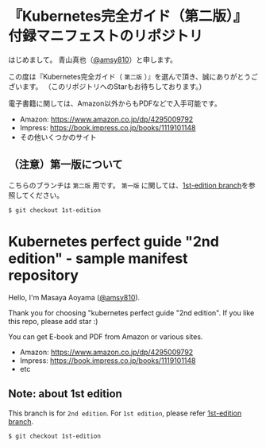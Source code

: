 # 『Kubernetes完全ガイド（第二版）』 付録マニフェストのリポジトリ

はじめまして。
青山真也（[@amsy810](https://twitter.com/@amsy810)）と申します。

この度は『Kubernetes完全ガイド（ `第二版` ）』を選んで頂き、誠にありがとうございます。
（このリポジトリへのStarもお待ちしております。）

電子書籍に関しては、Amazon以外からもPDFなどで入手可能です。
* Amazon: https://www.amazon.co.jp/dp/4295009792
* Impress: https://book.impress.co.jp/books/1119101148
* その他いくつかのサイト


## （注意）第一版について

こちらのブランチは `第二版` 用です。
`第一版` に関しては、[1st-edition branch](https://github.com/MasayaAoyama/kubernetes-perfect-guide/tree/1st-edition)を参照してください。

```
$ git checkout 1st-edition
```

# Kubernetes perfect guide "2nd edition" - sample manifest repository

Hello, I'm Masaya Aoyama ([@amsy810](https://twitter.com/@amsy810)).

Thank you for choosing "kubernetes perfect guide "2nd edition".
If you like this repo, please add star :)

You can get E-book and PDF from Amazon or various sites.
* Amazon: https://www.amazon.co.jp/dp/4295009792
* Impress: https://book.impress.co.jp/books/1119101148
* etc

## Note: about 1st edition

This branch is for `2nd edition`.
For `1st edition`, please refer [1st-edition branch](https://github.com/MasayaAoyama/kubernetes-perfect-guide/tree/1st-edition).

```
$ git checkout 1st-edition
```

